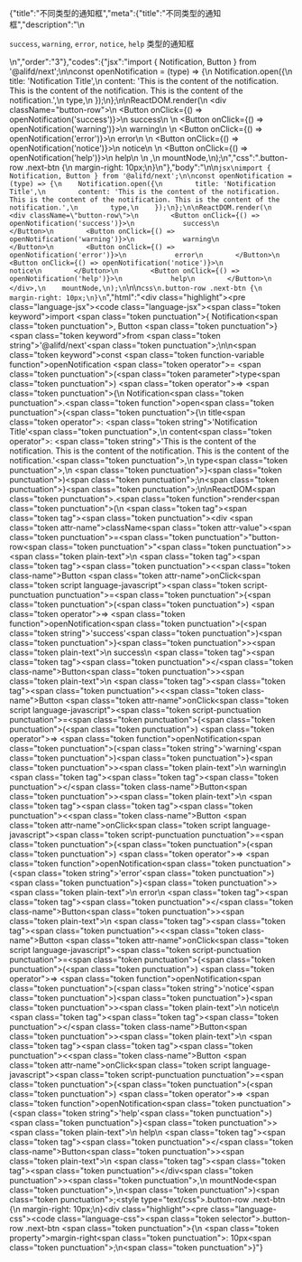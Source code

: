 {"title":"不同类型的通知框","meta":{"title":"不同类型的通知框","description":"\n<p><code>success</code>, <code>warning</code>, <code>error</code>, <code>notice</code>, <code>help</code> 类型的通知框</p>\n","order":"3"},"codes":{"jsx":"import { Notification, Button } from '@alifd/next';\n\nconst openNotification = (type) => {\n    Notification.open({\n        title: 'Notification Title',\n        content: 'This is the content of the notification. This is the content of the notification. This is the content of the notification.',\n        type,\n    });\n};\n\nReactDOM.render(\n    <div className=\"button-row\">\n        <Button onClick={() => openNotification('success')}>\n            success\n        </Button>\n        <Button onClick={() => openNotification('warning')}>\n            warning\n        </Button>\n        <Button onClick={() => openNotification('error')}>\n            error\n        </Button>\n        <Button onClick={() => openNotification('notice')}>\n            notice\n        </Button>\n        <Button onClick={() => openNotification('help')}>\n            help\n        </Button>\n    </div>,\n    mountNode,\n);\n","css":".button-row .next-btn {\n    margin-right: 10px;\n}\n"},"body":"\n\n```jsx\nimport { Notification, Button } from '@alifd/next';\n\nconst openNotification = (type) => {\n    Notification.open({\n        title: 'Notification Title',\n        content: 'This is the content of the notification. This is the content of the notification. This is the content of the notification.',\n        type,\n    });\n};\n\nReactDOM.render(\n    <div className=\"button-row\">\n        <Button onClick={() => openNotification('success')}>\n            success\n        </Button>\n        <Button onClick={() => openNotification('warning')}>\n            warning\n        </Button>\n        <Button onClick={() => openNotification('error')}>\n            error\n        </Button>\n        <Button onClick={() => openNotification('notice')}>\n            notice\n        </Button>\n        <Button onClick={() => openNotification('help')}>\n            help\n        </Button>\n    </div>,\n    mountNode,\n);\n```\n\n```css\n.button-row .next-btn {\n    margin-right: 10px;\n}\n```","html":"<script>(function(){'use strict';\n\nvar _next = require('@alifd/next');\n\nvar openNotification = function openNotification(type) {\n    _next.Notification.open({\n        title: 'Notification Title',\n        content: 'This is the content of the notification. This is the content of the notification. This is the content of the notification.',\n        type: type\n    });\n};\n\nReactDOM.render(React.createElement(\n    'div',\n    { className: 'button-row' },\n    React.createElement(\n        _next.Button,\n        { onClick: function onClick() {\n                return openNotification('success');\n            } },\n        'success'\n    ),\n    React.createElement(\n        _next.Button,\n        { onClick: function onClick() {\n                return openNotification('warning');\n            } },\n        'warning'\n    ),\n    React.createElement(\n        _next.Button,\n        { onClick: function onClick() {\n                return openNotification('error');\n            } },\n        'error'\n    ),\n    React.createElement(\n        _next.Button,\n        { onClick: function onClick() {\n                return openNotification('notice');\n            } },\n        'notice'\n    ),\n    React.createElement(\n        _next.Button,\n        { onClick: function onClick() {\n                return openNotification('help');\n            } },\n        'help'\n    )\n), mountNode);})()</script><div class=\"highlight\"><pre class=\"language-jsx\"><code class=\"language-jsx\"><span class=\"token keyword\">import</span> <span class=\"token punctuation\">{</span> Notification<span class=\"token punctuation\">,</span> Button <span class=\"token punctuation\">}</span> <span class=\"token keyword\">from</span> <span class=\"token string\">'@alifd/next'</span><span class=\"token punctuation\">;</span>\n\n<span class=\"token keyword\">const</span> <span class=\"token function-variable function\">openNotification</span> <span class=\"token operator\">=</span> <span class=\"token punctuation\">(</span><span class=\"token parameter\">type</span><span class=\"token punctuation\">)</span> <span class=\"token operator\">=></span> <span class=\"token punctuation\">{</span>\n    Notification<span class=\"token punctuation\">.</span><span class=\"token function\">open</span><span class=\"token punctuation\">(</span><span class=\"token punctuation\">{</span>\n        title<span class=\"token operator\">:</span> <span class=\"token string\">'Notification Title'</span><span class=\"token punctuation\">,</span>\n        content<span class=\"token operator\">:</span> <span class=\"token string\">'This is the content of the notification. This is the content of the notification. This is the content of the notification.'</span><span class=\"token punctuation\">,</span>\n        type<span class=\"token punctuation\">,</span>\n    <span class=\"token punctuation\">}</span><span class=\"token punctuation\">)</span><span class=\"token punctuation\">;</span>\n<span class=\"token punctuation\">}</span><span class=\"token punctuation\">;</span>\n\nReactDOM<span class=\"token punctuation\">.</span><span class=\"token function\">render</span><span class=\"token punctuation\">(</span>\n    <span class=\"token tag\"><span class=\"token tag\"><span class=\"token punctuation\">&lt;</span>div</span> <span class=\"token attr-name\">className</span><span class=\"token attr-value\"><span class=\"token punctuation\">=</span><span class=\"token punctuation\">\"</span>button-row<span class=\"token punctuation\">\"</span></span><span class=\"token punctuation\">></span></span><span class=\"token plain-text\">\n        </span><span class=\"token tag\"><span class=\"token tag\"><span class=\"token punctuation\">&lt;</span><span class=\"token class-name\">Button</span></span> <span class=\"token attr-name\">onClick</span><span class=\"token script language-javascript\"><span class=\"token script-punctuation punctuation\">=</span><span class=\"token punctuation\">{</span><span class=\"token punctuation\">(</span><span class=\"token punctuation\">)</span> <span class=\"token operator\">=></span> <span class=\"token function\">openNotification</span><span class=\"token punctuation\">(</span><span class=\"token string\">'success'</span><span class=\"token punctuation\">)</span><span class=\"token punctuation\">}</span></span><span class=\"token punctuation\">></span></span><span class=\"token plain-text\">\n            success\n        </span><span class=\"token tag\"><span class=\"token tag\"><span class=\"token punctuation\">&lt;/</span><span class=\"token class-name\">Button</span></span><span class=\"token punctuation\">></span></span><span class=\"token plain-text\">\n        </span><span class=\"token tag\"><span class=\"token tag\"><span class=\"token punctuation\">&lt;</span><span class=\"token class-name\">Button</span></span> <span class=\"token attr-name\">onClick</span><span class=\"token script language-javascript\"><span class=\"token script-punctuation punctuation\">=</span><span class=\"token punctuation\">{</span><span class=\"token punctuation\">(</span><span class=\"token punctuation\">)</span> <span class=\"token operator\">=></span> <span class=\"token function\">openNotification</span><span class=\"token punctuation\">(</span><span class=\"token string\">'warning'</span><span class=\"token punctuation\">)</span><span class=\"token punctuation\">}</span></span><span class=\"token punctuation\">></span></span><span class=\"token plain-text\">\n            warning\n        </span><span class=\"token tag\"><span class=\"token tag\"><span class=\"token punctuation\">&lt;/</span><span class=\"token class-name\">Button</span></span><span class=\"token punctuation\">></span></span><span class=\"token plain-text\">\n        </span><span class=\"token tag\"><span class=\"token tag\"><span class=\"token punctuation\">&lt;</span><span class=\"token class-name\">Button</span></span> <span class=\"token attr-name\">onClick</span><span class=\"token script language-javascript\"><span class=\"token script-punctuation punctuation\">=</span><span class=\"token punctuation\">{</span><span class=\"token punctuation\">(</span><span class=\"token punctuation\">)</span> <span class=\"token operator\">=></span> <span class=\"token function\">openNotification</span><span class=\"token punctuation\">(</span><span class=\"token string\">'error'</span><span class=\"token punctuation\">)</span><span class=\"token punctuation\">}</span></span><span class=\"token punctuation\">></span></span><span class=\"token plain-text\">\n            error\n        </span><span class=\"token tag\"><span class=\"token tag\"><span class=\"token punctuation\">&lt;/</span><span class=\"token class-name\">Button</span></span><span class=\"token punctuation\">></span></span><span class=\"token plain-text\">\n        </span><span class=\"token tag\"><span class=\"token tag\"><span class=\"token punctuation\">&lt;</span><span class=\"token class-name\">Button</span></span> <span class=\"token attr-name\">onClick</span><span class=\"token script language-javascript\"><span class=\"token script-punctuation punctuation\">=</span><span class=\"token punctuation\">{</span><span class=\"token punctuation\">(</span><span class=\"token punctuation\">)</span> <span class=\"token operator\">=></span> <span class=\"token function\">openNotification</span><span class=\"token punctuation\">(</span><span class=\"token string\">'notice'</span><span class=\"token punctuation\">)</span><span class=\"token punctuation\">}</span></span><span class=\"token punctuation\">></span></span><span class=\"token plain-text\">\n            notice\n        </span><span class=\"token tag\"><span class=\"token tag\"><span class=\"token punctuation\">&lt;/</span><span class=\"token class-name\">Button</span></span><span class=\"token punctuation\">></span></span><span class=\"token plain-text\">\n        </span><span class=\"token tag\"><span class=\"token tag\"><span class=\"token punctuation\">&lt;</span><span class=\"token class-name\">Button</span></span> <span class=\"token attr-name\">onClick</span><span class=\"token script language-javascript\"><span class=\"token script-punctuation punctuation\">=</span><span class=\"token punctuation\">{</span><span class=\"token punctuation\">(</span><span class=\"token punctuation\">)</span> <span class=\"token operator\">=></span> <span class=\"token function\">openNotification</span><span class=\"token punctuation\">(</span><span class=\"token string\">'help'</span><span class=\"token punctuation\">)</span><span class=\"token punctuation\">}</span></span><span class=\"token punctuation\">></span></span><span class=\"token plain-text\">\n            help\n        </span><span class=\"token tag\"><span class=\"token tag\"><span class=\"token punctuation\">&lt;/</span><span class=\"token class-name\">Button</span></span><span class=\"token punctuation\">></span></span><span class=\"token plain-text\">\n    </span><span class=\"token tag\"><span class=\"token tag\"><span class=\"token punctuation\">&lt;/</span>div</span><span class=\"token punctuation\">></span></span><span class=\"token punctuation\">,</span>\n    mountNode<span class=\"token punctuation\">,</span>\n<span class=\"token punctuation\">)</span><span class=\"token punctuation\">;</span></code></pre></div><style type=\"text/css\">.button-row .next-btn {\n    margin-right: 10px;\n}</style><div class=\"highlight\"><pre class=\"language-css\"><code class=\"language-css\"><span class=\"token selector\">.button-row .next-btn</span> <span class=\"token punctuation\">{</span>\n    <span class=\"token property\">margin-right</span><span class=\"token punctuation\">:</span> 10px<span class=\"token punctuation\">;</span>\n<span class=\"token punctuation\">}</span></code></pre></div>"}
